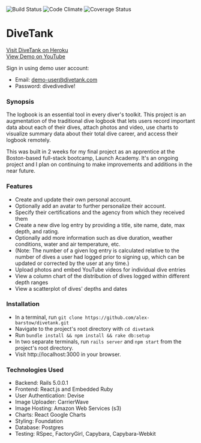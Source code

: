 ![Build Status](https://codeship.com/projects/a1ba4fb0-76ad-0134-de23-62fee7f34e3c/status?branch=master)
![Code Climate](https://codeclimate.com/github/alex-barstow/divetank.png)
![Coverage Status](https://coveralls.io/repos/alex-barstow/divetank/badge.png)

# DiveTank
[Visit DiveTank on Heroku](https://divetank.herokuapp.com/) <br/>
[View Demo on YouTube](https://youtu.be/j5o5YDdZ9QE)

Sign in using demo user account:
* Email: demo-user@divetank.com
* Password: divedivedive!

### Synopsis
The logbook is an essential tool in every diver's toolkit. This project is an augmentation of the traditional dive logbook that lets users record important data about each of their dives, attach photos and video, use charts to visualize summary data about their total dive career, and access their logbook remotely.

This was built in 2 weeks for my final project as an apprentice at the Boston-based full-stack bootcamp, Launch Academy. It's an ongoing project and I plan on continuing to make improvements and additions in the near future.

### Features

* Create and update their own personal account.
* Optionally add an avatar to further personalize their account.
* Specify their certifications and the agency from which they received them
* Create a new dive log entry by providing a title, site name, date, max depth, and rating.
* Optionally add more information such as dive duration, weather conditions, water and air temperature, etc.
* (Note: The number of a given log entry is calculated relative to the number of dives a user had logged prior to signing up, which can be updated or corrected by the user at any time.)
* Upload photos and embed YouTube videos for individual dive entries
* View a column chart of the distribution of dives logged within different depth ranges
* View a scatterplot of dives' depths and dates

### Installation

* In a terminal, run `git clone https://github.com/alex-barstow/divetank.git`
* Navigate to the project's root directory with `cd divetank`
* Run `bundle install && npm install && rake db:setup`
* In two separate terminals, run `rails server` and `npm start` from the project's root directory.
* Visit http://localhost:3000 in your browser.

### Technologies Used

* Backend: Rails 5.0.0.1
* Frontend: React.js and Embedded Ruby
* User Authentication: Devise
* Image Uploader: CarrierWave
* Image Hosting: Amazon Web Services (s3)
* Charts: React Google Charts
* Styling: Foundation
* Database: Postgres
* Testing: RSpec, FactoryGirl, Capybara, Capybara-Webkit
